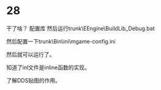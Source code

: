 # 28
干了啥？
配置库
然后运行trunk\EEngine\BuildLib_Debug.bat

然后配置一下trunk\Bin\ini\mgame-config.ini

然后就可以运行了。




知道了inl文件是inline函数的实现。


了解DDS贴图的作用。























